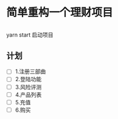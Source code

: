 # 简单重构一个理财项目

##
yarn start 启动项目

## 计划
- [ ] 1.注册三部曲  
- [ ] 2.登陆功能  
- [ ] 3.风险评测  
- [ ] 4.产品列表  
- [ ] 5.充值  
- [ ] 6.购买  